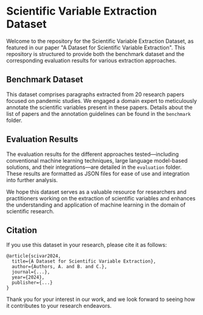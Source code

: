 # Scientific Variable Extraction Dataset

Welcome to the repository for the Scientific Variable Extraction Dataset, as featured in our paper "A Dataset for Scientific Variable Extraction". This repository is structured to provide both the benchmark dataset and the corresponding evaluation results for various extraction approaches.

## Benchmark Dataset

This dataset comprises paragraphs extracted from 20 research papers focused on pandemic studies. We engaged a domain expert to meticulously annotate the scientific variables present in these papers. Details about the list of papers and the annotation guidelines can be found in the `benchmark` folder.

## Evaluation Results

The evaluation results for the different approaches tested—including conventional machine learning techniques, large language model-based solutions, and their integrations—are detailed in the `evaluation` folder. These results are formatted as JSON files for ease of use and integration into further analysis.

We hope this dataset serves as a valuable resource for researchers and practitioners working on the extraction of scientific variables and enhances the understanding and application of machine learning in the domain of scientific research.

## Citation

If you use this dataset in your research, please cite it as follows:

```
@article{scivar2024,
  title={A Dataset for Scientific Variable Extraction},
  author={Authors, A. and B. and C.},
  journal={...},
  year={2024},
  publisher={...}
}
```

Thank you for your interest in our work, and we look forward to seeing how it contributes to your research endeavors.
